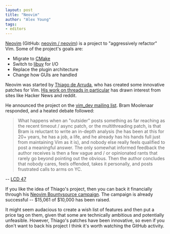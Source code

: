 ```yaml
---
layout: post
title: "Neovim"
author: "Alex Young"
tags: 
- editors
---
```


[Neovim](http://neovim.org/) (GitHub: [neovim / neovim](https://github.com/neovim/neovim)) is a project to "aggressively refactor" Vim.  Some of the project's goals are:

* Migrate to [CMake](http://www.cmake.org/)
* Switch to [libuv](https://github.com/joyent/libuv) for I/O
* Replace the plugin architecture
* Change how GUIs are handled

Neovim was started by [Thiago de Arruda](https://github.com/tarruda), who has created some innovative patches for Vim.  [His work on threads in particular](http://usevim.com/2014/01/15/threads/) has drawn interest from sites like Hacker News and reddit.

He announced the project on the [vim_dev mailing list](https://groups.google.com/forum/#!topic/vim_dev/x0BF9Y0Uby8).  Bram Moolenaar responded, and a heated debate followed:

> What happens when an "outsider" posts something as far reaching as the recent timeout / async patch, or the multithreading patch, is that Bram is reluctant to write an in-depth analysis (he has been at this for 20+ years, he has a job, a life, and he already has his hands full just from maintaining Vim as it is), and nobody else really feels qualified to post a meaningful answer.  The only somewhat informed feedback the author receives is then a few vague and / or opinionated rants that rarely go beyond pointing out the obvious.  Then the author concludes that nobody cares, feels offended, takes it personally, and posts frustrated calls to arms on YC.

-- [LCD 47](https://groups.google.com/forum/#!msg/vim_dev/x0BF9Y0Uby8/iQr7AsA6LpMJ)

If you like the idea of Thiago's project, then you can back it financially through his [Neovim Bountysource campaign](https://www.bountysource.com/fundraisers/539-neovim-first-iteration).  The campaign is already successful -- $15,061 of $10,000 has been raised.

It might seem audacious to create a wish list of features and then put a price tag on them, given that some are technically ambitious and potentially unfeasible.  However, Thiago's patches have been innovative, so even if you don't want to back his project I think it's worth watching the GitHub activity.

